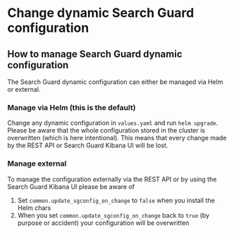 # Change dynamic Search Guard configuration
## How to manage Search Guard dynamic configuration

The Search Guard dynamic configuration can either be managed via Helm or external.

### Manage via Helm (this is the default)

Change any dynamic configuration in `values.yaml` and run `helm upgrade`. Please be aware that the whole
configuration stored in the cluster is overwritten (which is here intentional). This means that every change made
by the REST API or Search Guard Kibana UI will be lost.

### Manage external

To manage the configuration externally via the REST API or by using the Search Guard Kibana UI please be aware of

1. Set `common.update_sgconfig_on_change` to `false` when you install the Helm chars
2. When you set `common.update_sgconfig_on_change` back to `true` (by purpose or accident) your configuration will be overwritten

